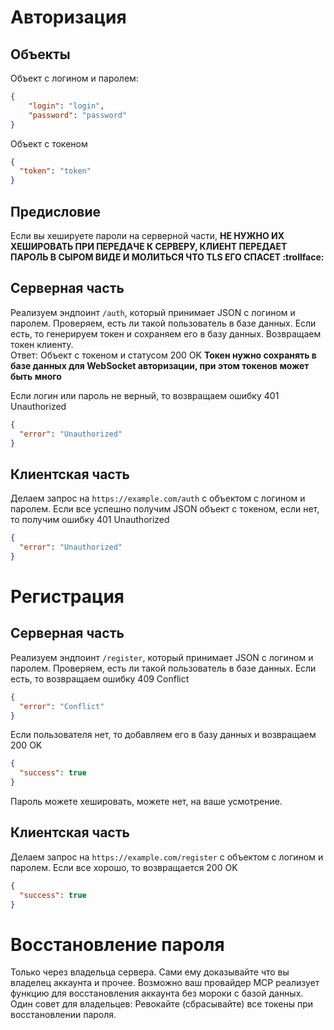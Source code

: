 # Авторизация

## Объекты
Объект с логином и паролем:
```json
{
    "login": "login",
    "password": "password"
}
```
Объект с токеном
```json lines
{
  "token": "token"
}
```

## Предисловие
Если вы хешируете пароли на серверной части, **НЕ НУЖНО ИХ ХЕШИРОВАТЬ ПРИ ПЕРЕДАЧЕ К СЕРВЕРУ, КЛИЕНТ ПЕРЕДАЕТ ПАРОЛЬ В СЫРОМ ВИДЕ И МОЛИТЬСЯ ЧТО TLS ЕГО СПАСЕТ :trollface:**

## Серверная часть
Реализуем эндпоинт `/auth`, который принимает JSON с логином и паролем. Проверяем, есть ли такой пользователь в базе данных. Если есть, то генерируем токен и сохраняем его в базу данных. Возвращаем токен клиенту.<br>
Ответ: Объект с токеном и статусом 200 OK
**Токен нужно сохранять в базе данных для WebSocket авторизации, при этом токенов может быть много**

Если логин или пароль не верный, то возвращаем ошибку 401 Unauthorized
```json lines
{
  "error": "Unauthorized"
}
```
## Клиентская часть
Делаем запрос на `https://example.com/auth` с объектом с логином и паролем.
Если все успешно получим JSON объект с токеном, если нет, то получим ошибку 401 Unauthorized
```json lines
{
  "error": "Unauthorized"
}
```

# Регистрация
## Серверная часть
Реализуем эндпоинт `/register`, который принимает JSON с логином и паролем. Проверяем, есть ли такой пользователь в базе данных. Если есть, то возвращаем ошибку 409 Conflict
```json lines
{
  "error": "Conflict"
}
```
Если пользователя нет, то добавляем его в базу данных и возвращаем 200 OK
```json lines
{
  "success": true
}
```
Пароль можете хешировать, можете нет, на ваше усмотрение.

## Клиентская часть
Делаем запрос на `https://example.com/register` с объектом с логином и паролем. Если все хорошо, то возвращается 200 OK
```json lines
{
  "success": true
}
```
# Восстановление пароля
Только через владельца сервера. Сами ему доказывайте что вы владелец аккаунта и прочее. Возможно ваш провайдер MCP реализует функцию для восстановления аккаунта без мороки с базой данных. Один совет для владельцев: Ревокайте (сбрасывайте) все токены при восстановлении пароля.